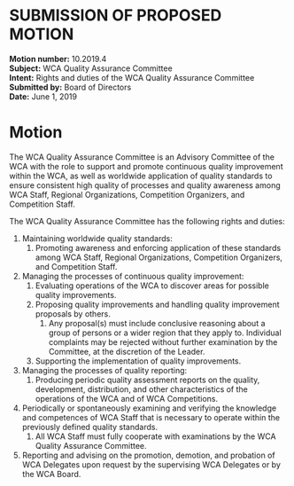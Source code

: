 # SUBMISSION OF PROPOSED MOTION

**Motion number:** 10.2019.4  
**Subject:** WCA Quality Assurance Committee  
**Intent:** Rights and duties of the WCA Quality Assurance Committee  
**Submitted by:** Board of Directors  
**Date:** June 1, 2019  

# Motion

The WCA Quality Assurance Committee is an Advisory Committee of the WCA with the role to support and promote continuous quality improvement within the WCA, as well as worldwide application of quality standards to ensure consistent high quality of processes and quality awareness among WCA Staff, Regional Organizations, Competition Organizers, and Competition Staff.

The WCA Quality Assurance Committee has the following rights and duties:

1. Maintaining worldwide quality standards:
   1. Promoting awareness and enforcing application of these standards among WCA Staff, Regional Organizations, Competition Organizers, and Competition Staff.
2. Managing the processes of continuous quality improvement:
   1. Evaluating operations of the WCA to discover areas for possible quality improvements.
   2. Proposing quality improvements and handling quality improvement proposals by others.
      1. Any proposal(s) must include conclusive reasoning about a group of persons or a wider region that they apply to. Individual complaints may be rejected without further examination by the Committee, at the discretion of the Leader.
   3. Supporting the implementation of quality improvements.
3. Managing the processes of quality reporting:
   1. Producing periodic quality assessment reports on the quality, development, distribution, and other characteristics of the operations of the WCA and of WCA Competitions.
4. Periodically or spontaneously examining and verifying the knowledge and competences of WCA Staff that is necessary to operate within the previously defined quality standards.
   1. All WCA Staff must fully cooperate with examinations by the WCA Quality Assurance Committee.
5. Reporting and advising on the promotion, demotion, and probation of WCA Delegates upon request by the supervising WCA Delegates or by the WCA Board.
